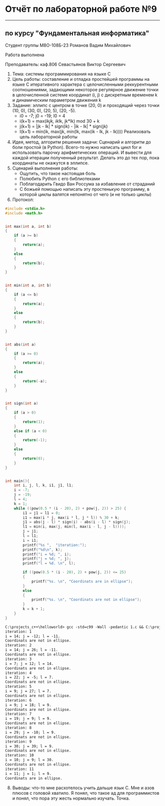 # Отчёт по лабораторной работе №9

---

## по курсу "Фундаментальная информатика"


Студент группы М8О-108Б-23 Романов Вадим Михайлович

Работа выполнена

Преподаватель: каф.806 Севастьянов Виктор Сергеевич

1. Тема: системы программирования на языке С
2. Цель работы: составление и отладка простейшей программы на языке С итеративного характера с целочисленными реккурентными соотношениями, задающими некоторое регулярное движение точки в целочисленной системе координат (i, j) с дискретным временем k и динамическим параметром движения k
3. Задание: эллипс с центром в точке (20, 0) и проходящий через точки (10, 0), (30, 0), (20, 5), (20, -5).
   - i0 = -7; j0 = -19; l0 = 4
   - i(k+1) = max(ik*jk, ik*lk, jk*lk) mod 30 + k
   - j(k+1) = |jk - lk| * sign(ik) - |ik - lk| * sign(jk)
   - l(k+1) = min(ik, max(jk, min(lk, max(ik - lk, jk - lk))))
   Реализовать цель лабораторной работы 
4. Идея, метод, алгоритм решения задачи:
   Сценарий и алгоритм до боли простой (в Python). Всего-то нужно написать цикл for и использовать парочку арифметических операций. И вывести для каждой итерации полученный результат. Делать это до тех пор, пока координаты не окажутся в эллипсе.
5. Сценарий выполнения работы:
   - Ощутить, что такое настоящая боль
   - Полюбить Python с его библиотеками
   - Поблагодарить Гвидо Ван Россума за избавление от страданий
   - С божьей помощью написать эту простенькую программу, в которой циклы валятся непонятно от чего (и не только циклы)
6. Протокол:
```c
#include <stdio.h>
#include <math.h>


int max(int a, int b)
{
    if (a >= b)
    {
        return(a);
    }
    else
    {
        return(b);
    }
}


int min(int a, int b)
{
    if (a <= b)
    {
        return(a);
    }
    else
    {
        return(b);
    }
}


int abs(int a)
{
    if (a >= 0)
    {
        return(a);
    }
    else
    {
        return(-a);
    }
}


int sign(int a)
{
    if (a > 0)
    {
        return(1);
    }
    else if (a < 0)
    {
        return(-1);
    }
    else
    {
        return(0);
    }
}


int main(){
    int i, j, l, k, i1, j1, l1;
    i = -7;
    j = -19;
    l = 4;
    k = 1;
    while ((pow(0.5 * (i - 20), 2) + pow(j, 2)) > 25) {
        i1 = j1 = l1 = 0;
        i1 = max(i * j, max(i * l, j * l)) % 30 + k;
        j1 = abs(j - l) * sign(i) - abs(i - l) * sign(j);
        l1 = min(i, max(j, min(l, max(i - l, j - l))));
        j = j1;
        l = l1;
        i = i1;
        printf("%s ",  "iteration:");
        printf("%d\n", k);
        printf("i = %d; ", i);
        printf("j = %d; ", j);
        printf("l = %d. \n", l);

        if ((pow(0.5 * (i - 20), 2) + pow(j, 2)) <= 25)
        {
            printf("%s. \n", "Coordinats are in ellipse");
        }
        else
        {
            printf("%s. \n", "Coordinats are not in ellipse");
        }
        k = k + 1;
    }
}
```
```txt
C:\projects_c++\helloworld> gcc -std=c99 -Wall -pedantic 1.c && C:\projects_c++\helloworld\1.exe
iteration: 1
i = 14; j = -12; l = -11.
Coordinats are not in ellipse.
iteration: 2
i = 14; j = 26; l = -11.
Coordinats are not in ellipse.
iteration: 3
i = 7; j = 12; l = 14.
Coordinats are not in ellipse.
iteration: 4
i = 22; j = -5; l = 7.
Coordinats are not in ellipse.
iteration: 5
i = 9; j = 27; l = 7.
Coordinats are not in ellipse.
iteration: 6
i = 9; j = 18; l = 9.
Coordinats are not in ellipse.
iteration: 7
i = 19; j = 9; l = 9.
Coordinats are not in ellipse.
iteration: 8
i = 29; j = -10; l = 9.
Coordinats are not in ellipse.
iteration: 9
i = 30; j = 39; l = 9.
Coordinats are not in ellipse.
iteration: 10
i = 10; j = 9; l = 30.
Coordinats are not in ellipse.
iteration: 11
i = 11; j = 1; l = 9.
Coordinats are in ellipse.
```
8. Выводы: что-то мне расхотелось учить дальше язык C. Мне и азов плюсов с головой хватило. Я понял, что такое ад для программистов и понял, что пора эту жесть нормально изучать. Точка.